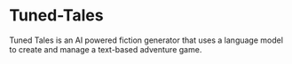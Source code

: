 # Tuned-Tales
Tuned Tales is an AI powered fiction generator that uses a language model to create and manage a text-based adventure game.
